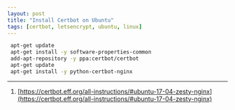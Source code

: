 ```yaml
---
layout: post
title: "Install Certbot on Ubuntu"
tags: [certbot, letsencrypt, ubuntu, linux]
---
```


```bash
 apt-get update
 apt-get install -y software-properties-common
 add-apt-repository -y ppa:certbot/certbot
 apt-get update
 apt-get install -y python-certbot-nginx
 ```
 
 ---
 1. [https://certbot.eff.org/all-instructions/#ubuntu-17-04-zesty-nginx](https://certbot.eff.org/all-instructions/#ubuntu-17-04-zesty-nginx)
